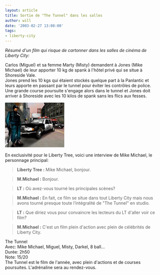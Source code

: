 ```yaml
---
layout: article
title: Sortie de "The Tunnel" dans les salles
author: will
date: '2003-02-27 13:08:00'
tags:
- liberty-city
---
```


_Résumé d'un film qui risque de cartonner dans les salles de cinéma de Liberty City:_

Carlos (Miguel) et sa femme Marty (Misty) demandent à Jones (Mike Michael) de leur apporter 10 kg de spank à l'hôtel privé qui se situe à Shoreside Vale.  
Jones prend les 10 kgs qui étaient stockés quelque part à la Panlantic et leurs apporte en passant par le tunnel pour éviter les contrôles de police. Une grande course poursuite s'engage alors dans le tunnel et Jones doit arriver à Shoreside avec les 10 kilos de spank sans les flics aux fesses.

![](/content/images/2016/07/ss3_t-jpg.JPG)

En exclusivité pour le Liberty Tree, voici une interview de Mike Michael, le personnage principal:

> **Liberty Tree :** Mike Michael, bonjour.

> **M.Michael :** Bonjour.

> **LT :** Où avez-vous tourné les principales scènes?

> **M.Michael :** En fait, ce film se situe dans tout Liberty City mais nous avons tourné presque toute l’intégralité de "The Tunnel" en studio.

> **LT :** Que diriez vous pour convaincre les lecteurs du LT d'aller voir ce film?

> **M.Michael :** C'est un film plein d'action avec plein de célébrités de Liberty City.

The Tunnel  
Avec: Mike Michael, Miguel, Misty, Darkel, 8 ball...  
Durée: 2h50  
Note: 15/20  
The Tunnel est le film de l'année, avec plein d'actions et de courses poursuites. L'adrénaline sera au rendez-vous.